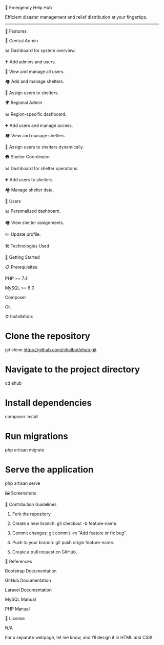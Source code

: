 🌟 Emergency Help Hub

Efficient disaster management and relief distribution at your fingertips.


---

🚀 Features

🏢 Central Admin

📊 Dashboard for system overview.

➕ Add admins and users.

👥 View and manage all users.

🏘️ Add and manage shelters.

🔄 Assign users to shelters.


🌍 Regional Admin

📊 Region-specific dashboard.

➕ Add users and manage access.

🏘️ View and manage shelters.

🔄 Assign users to shelters dynamically.


🛖 Shelter Coordinator

📊 Dashboard for shelter operations.

➕ Add users to shelters.

🏘️ Manage shelter data.


👤 Users

📊 Personalized dashboard.

🏘️ View shelter assignments.

✏️ Update profile.


🛠 Technologies Used

🌈 Getting Started

📋 Prerequisites:

PHP >= 7.4

MySQL >= 8.0

Composer

Git


⚙️ Installation:

# Clone the repository
git clone https://github.com/nihalbot/ehub.git

# Navigate to the project directory
cd ehub

# Install dependencies
composer install

# Run migrations
php artisan migrate

# Serve the application
php artisan serve


🖼️ Screenshots



🤝 Contribution Guidelines

1. Fork the repository.


2. Create a new branch: git checkout -b feature-name.


3. Commit changes: git commit -m "Add feature or fix bug".


4. Push to your branch: git push origin feature-name.


5. Create a pull request on GitHub.


📜 References

Bootstrap Documentation

GitHub Documentation

Laravel Documentation

MySQL Manual

PHP Manual



📄 License

N/A

For a separate webpage, let me know, and I’ll design it in HTML and CSS!

